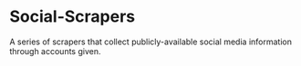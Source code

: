 # Social-Scrapers
A series of scrapers that collect publicly-available social media information through accounts given. 
